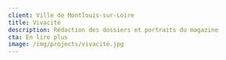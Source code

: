 ```yaml
---
client: Ville de Montlouis-sur-Loire
title: Vivacité
description: Rédaction des dossiers et portraits du magazine
cta: En lire plus
image: /img/projects/vivacité.jpg
---
```

